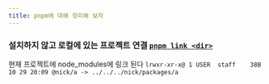 ```yaml
---
title: pnpm에 대해 정리해 보자
---
```

### 설치하지 않고 로컬에 있는 프로젝트 연결 [`pnpm link <dir>`](https://pnpm.io/ko/cli/link)
현재 프로젝트에 node_modules에 링크 된다
`lrwxr-xr-x@ 1 USER  staff    38B 10 29 20:09 @nick/a -> ../../../nick/packages/a`